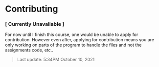 # Contributing

### [ Currently Unavaliable ] 
  For now until I finish this course, one would be unable to apply for contribution. However even after, applying for contribution means you are only working on parts of the program to handle the files and not the assignments code, etc..
  
  
> Last update: 5:34PM October 10, 2021
